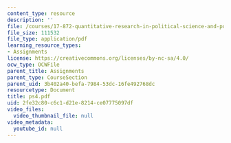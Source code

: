 ```yaml
---
content_type: resource
description: ''
file: /courses/17-872-quantitative-research-in-political-science-and-public-policy-spring-2004/2fe32c80c6c1d21e8214ce07775097df_ps4.pdf
file_size: 111532
file_type: application/pdf
learning_resource_types:
- Assignments
license: https://creativecommons.org/licenses/by-nc-sa/4.0/
ocw_type: OCWFile
parent_title: Assignments
parent_type: CourseSection
parent_uid: 3b402a40-befa-7984-53dc-16fe492768dc
resourcetype: Document
title: ps4.pdf
uid: 2fe32c80-c6c1-d21e-8214-ce07775097df
video_files:
  video_thumbnail_file: null
video_metadata:
  youtube_id: null
---
```

